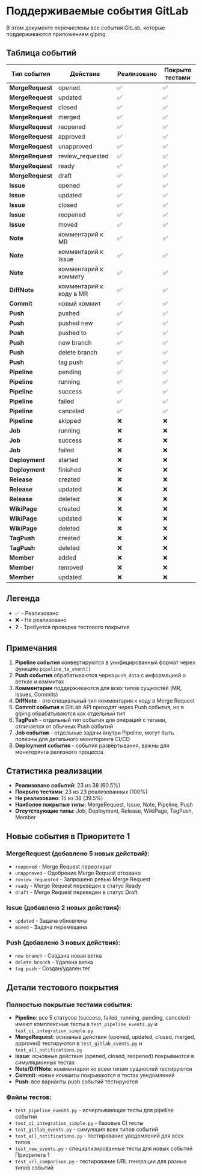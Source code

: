 # Поддерживаемые события GitLab

В этом документе перечислены все события GitLab, которые поддерживаются приложением glping.

## Таблица событий

| Тип события | Действие | Реализовано | Покрыто тестами |
|-------------|----------|-------------|-----------------|
| **MergeRequest** | opened | ✅ | ✅ |
| **MergeRequest** | updated | ✅ | ✅ |
| **MergeRequest** | closed | ✅ | ✅ |
| **MergeRequest** | merged | ✅ | ✅ |
| **MergeRequest** | reopened | ✅ | ✅ |
| **MergeRequest** | approved | ✅ | ✅ |
| **MergeRequest** | unapproved | ✅ | ✅ |
| **MergeRequest** | review_requested | ✅ | ✅ |
| **MergeRequest** | ready | ✅ | ✅ |
| **MergeRequest** | draft | ✅ | ✅ |
| **Issue** | opened | ✅ | ✅ |
| **Issue** | updated | ✅ | ✅ |
| **Issue** | closed | ✅ | ✅ |
| **Issue** | reopened | ✅ | ✅ |
| **Issue** | moved | ✅ | ✅ |
| **Note** | комментарий к MR | ✅ | ✅ |
| **Note** | комментарий к Issue | ✅ | ✅ |
| **Note** | комментарий к коммиту | ✅ | ✅ |
| **DiffNote** | комментарий к коду в MR | ✅ | ✅ |
| **Commit** | новый коммит | ✅ | ✅ |
| **Push** | pushed | ✅ | ✅ |
| **Push** | pushed new | ✅ | ✅ |
| **Push** | pushed to | ✅ | ✅ |
| **Push** | new branch | ✅ | ✅ |
| **Push** | delete branch | ✅ | ✅ |
| **Push** | tag push | ✅ | ✅ |
| **Pipeline** | pending | ✅ | ✅ |
| **Pipeline** | running | ✅ | ✅ |
| **Pipeline** | success | ✅ | ✅ |
| **Pipeline** | failed | ✅ | ✅ |
| **Pipeline** | canceled | ✅ | ✅ |
| **Pipeline** | skipped | ❌ | ❌ |
| **Job** | running | ❌ | ❌ |
| **Job** | success | ❌ | ❌ |
| **Job** | failed | ❌ | ❌ |
| **Deployment** | started | ❌ | ❌ |
| **Deployment** | finished | ❌ | ❌ |
| **Release** | created | ❌ | ❌ |
| **Release** | updated | ❌ | ❌ |
| **Release** | deleted | ❌ | ❌ |
| **WikiPage** | created | ❌ | ❌ |
| **WikiPage** | updated | ❌ | ❌ |
| **WikiPage** | deleted | ❌ | ❌ |
| **TagPush** | created | ❌ | ❌ |
| **TagPush** | deleted | ❌ | ❌ |
| **Member** | added | ❌ | ❌ |
| **Member** | removed | ❌ | ❌ |
| **Member** | updated | ❌ | ❌ |

## Легенда

- ✅ - Реализовано
- ❌ - Не реализовано  
- ❓ - Требуется проверка тестового покрытия

## Примечания

1. **Pipeline события** конвертируются в унифицированный формат через функцию `pipeline_to_event()`
2. **Push события** обрабатываются через `push_data` с информацией о ветках и коммитах
3. **Комментарии** поддерживаются для всех типов сущностей (MR, Issues, Commits)
4. **DiffNote** - это специальный тип комментария к коду в Merge Request
5. **Commit события** в GitLab API приходят через Push события, но в glping обрабатываются как отдельный тип
6. **TagPush** - отдельный тип события для операций с тегами, отличается от обычных Push событий
7. **Job события** - отдельные задачи внутри Pipeline, могут быть полезны для детального мониторинга CI/CD
8. **Deployment события** - события развёртывания, важны для мониторинга релизного процесса

## Статистика реализации

- **Реализовано событий**: 23 из 38 (60.5%)
- **Покрыто тестами**: 23 из 23 реализованных (100%)
- **Не реализовано**: 15 из 38 (39.5%)
- **Наиболее покрытые типы**: MergeRequest, Issue, Note, Pipeline, Push
- **Отсутствующие типы**: Job, Deployment, Release, WikiPage, TagPush, Member

## Новые события в Приоритете 1

### MergeRequest (добавлено 5 новых действий):
- `reopened` - Merge Request переоткрыт
- `unapproved` - Одобрение Merge Request отозвано
- `review_requested` - Запрошено ревью Merge Request
- `ready` - Merge Request переведен в статус Ready
- `draft` - Merge Request переведен в статус Draft

### Issue (добавлено 2 новых действия):
- `updated` - Задача обновлена
- `moved` - Задача перемещена

### Push (добавлено 3 новых действия):
- `new branch` - Создана новая ветка
- `delete branch` - Удалена ветка
- `tag push` - Создан/удален тег

## Детали тестового покрытия

### Полностью покрытые тестами события:
- **Pipeline**: все 5 статусов (success, failed, running, pending, canceled) имеют комплексные тесты в `test_pipeline_events.py` и `test_ci_integration_simple.py`
- **MergeRequest**: основные действия (opened, updated, closed, merged, approved) тестируются в `test_gitlab_events.py` и `test_all_notifications.py`
- **Issue**: основные действия (opened, closed, reopened) покрываются в симуляционных тестах
- **Note/DiffNote**: комментарии ко всем типам сущностей тестируются
- **Commit**: новые коммиты покрываются в тестах уведомлений
- **Push**: все варианты push событий тестируются

### Файлы тестов:
- `test_pipeline_events.py` - исчерпывающие тесты для pipeline событий
- `test_ci_integration_simple.py` - базовые CI тесты
- `test_gitlab_events.py` - симуляция всех типов событий
- `test_all_notifications.py` - тестирование уведомлений для всех типов
- `test_new_events.py` - специализированные тесты для новых событий Приоритета 1
- `test_url_comparison.py` - тестирование URL генерации для разных типов событий
